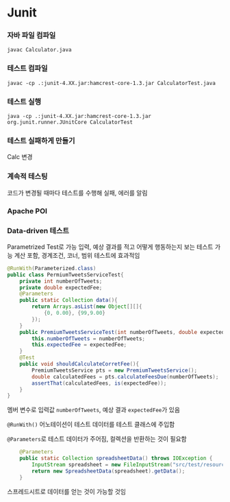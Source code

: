 # Junit

### 자바 파일 컴파일

```
javac Calculator.java
```

### 테스트 컴파일

```
javac -cp .:junit-4.XX.jar:hamcrest-core-1.3.jar CalculatorTest.java
```

### 테스트 실행

```
java -cp .:junit-4.XX.jar:hamcrest-core-1.3.jar org.junit.runner.JUnitCore CalculatorTest
```

### 테스트 실패하게 만들기

Calc 변경

### 계속적 테스팅
[](http://groups.csail.mit.edu/pag/continuoustesting/what.html)

코드가 변경될 때마다 테스트를 수행해 실패, 에러를 알림

### Apache POI

### Data-driven 테스트

Parametrized Test로 가능
입력, 예상 결과를 적고 어떻게 행동하는지 보는 테스트 가능
계산 포함, 경계조건, 코너, 범위 테스트에 효과적임

```java
@RunWith(Parameterized.class)
public class PermiumTweetsServiceTest{
    private int numberOfTweets;
    private double expectedFee;
    @Parameters
    public static Collection data(){
        return Arrays.asList(new Object[][]{
            {0, 0.00}, {99,9.00}
        });
    }
    public PremiumTweetsServiceTest(int numberOfTweets, double expectedFee){
        this.numberOfTweets = numberOfTweets;
        this.expectedFee = expectedFee;
    }
    @Test
    public void shouldCalculateCorretFee(){
        PremiumTweetsService pts = new PremiumTweetsService();
        double calculatedFees = pts.calculateFeesDue(numberOfTweets);
        assertThat(calculatedFees, is(expectedFee));
    }
}
```
멤버 변수로 입력값 `numberOfTweets`, 예상 결과 `expectedFee`가 있음

`@RunWith()` 어노테이션이 테스트 데이터를 테스트 클래스에 주입함

`@Parameters`로 테스트 데이터가 주어짐, 컬렉션을 반환하는 것이 필요함

```java
    @Parameters
    public static Collection spreadsheetData() throws IOException {
        InputStream spreadsheet = new FileInputStream("src/test/resources/data.xls");
        return new SpreadsheetData(spreadsheet).getData();
    }
```
스프레드시트로 데이터를 얻는 것이 가능할 것임